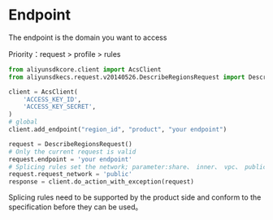 # Endpoint

The endpoint is the domain you want to access

Priority：request > profile > rules

```python
from aliyunsdkcore.client import AcsClient
from aliyunsdkecs.request.v20140526.DescribeRegionsRequest import DescribeRegionsRequest

client = AcsClient(
    'ACCESS_KEY_ID',
    'ACCESS_KEY_SECRET',
)
# global
client.add_endpoint("region_id", "product", "your endpoint")

request = DescribeRegionsRequest()
# Only the current request is valid
request.endpoint = 'your endpoint'
# Splicing rules set the network; parameter:share、 inner、 vpc、 public
request.request_network = 'public'
response = client.do_action_with_exception(request)
```

Splicing rules need to be supported by the product side and conform to the specification before they can be used。
